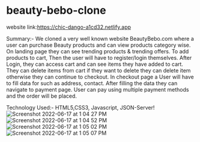 # beauty-bebo-clone
website link:https://chic-dango-a1cd32.netlify.app

Summary:-  We cloned a very well known website BeautyBebo.com where a user can purchase Beauty products and can view products category wise. On landing page
           they can see trending products & trending offers.
           To add products to cart, Then the user will have to register/login themselves. After Login, they can access cart
           and can see items they have added to cart. They can delete items from cart if they want to delete they can delete item otherwise they can continue to checkout.
           In checkout page a User will have to fill data for such as  address, contact. After filling the data they can navigate to payment page.
           User can pay using multiple payment methods and the order will be placed.



Technology Used:- HTML5,CSS3, Javascript, JSON-Server!
![Screenshot 2022-06-17 at 1 04 27 PM](https://user-images.githubusercontent.com/78096363/174249467-8c2c033a-a73a-430e-ae5e-499980389903.png)
![Screenshot 2022-06-17 at 1 04 52 PM](https://user-images.githubusercontent.com/78096363/174249362-571e3e93-5955-4a4e-891c-f163b9d571cd.png)
![Screenshot 2022-06-17 at 1 05 02 PM](https://user-images.githubusercontent.com/78096363/174249373-ef892466-6d32-4a55-a38b-1cb332af0e48.png)
![Screenshot 2022-06-17 at 1 05 07 PM](https://user-images.githubusercontent.com/78096363/174249402-e2740983-c49b-44d7-9958-df613a4c28c0.png)
